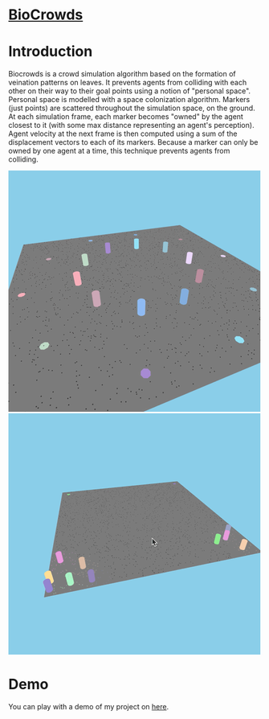 # [BioCrowds](https://anvidalal.github.io/Biocrowds/)

# Introduction
Biocrowds is a crowd simulation algorithm based on the formation of veination patterns on leaves. It prevents agents from colliding with each other on their way to their goal points using a notion of "personal space". Personal space is modelled with a space colonization algorithm. Markers (just points) are scattered throughout the simulation space, on the ground. At each simulation frame, each marker becomes "owned" by the agent closest to it (with some max distance representing an agent's perception). Agent velocity at the next frame is then computed using a sum of the displacement vectors to each of its markers. Because a marker can only be owned by one agent at a time, this technique prevents agents from colliding.

<img src="1.gif">
<img src="2.gif">

# Demo
You can play with a demo of my project on [here](https://anvidalal.github.io/Biocrowds/).